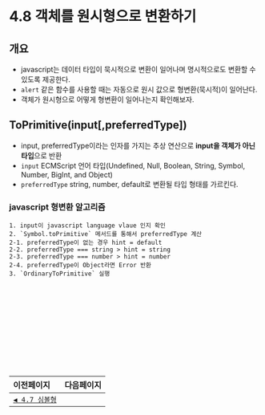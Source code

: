 # 4.8 객체를 원시형으로 변환하기   

## 개요
- javascript는 데이터 타입이 묵시적으로 변환이 일어나며 명시적으로도 변환할 수 있도록 제공한다.
- `alert` 같은 함수를 사용할 때는 자동으로 원시 값으로 형변환(묵시적)이 일어난다.
- 객체가 원시형으로 어떻게 형변환이 일어나는지 확인해보자.

## ToPrimitive(input[,preferredType])
- input, preferredType이라는 인자를 가지는 추상 연산으로 **input을 객체가 아닌 타입**으로 반환
- `input` ECMScript 언어 타입(Undefined, Null, Boolean, String, Symbol, Number, BigInt, and Object)
- `preferredType` string, number, default로 변환될 타입 형태를 가르킨다.

### javascript 형변환 알고리즘
```
1. input이 javascript language vlaue 인지 확인
2. `Symbol.toPrimitive` 메서드를 통해서 preferredType 계산
2-1. preferredType이 없는 경우 hint = default
2-2. preferredType === string > hint = string
2-3. preferredType === number > hint = number
2-4. preferredType이 Object라면 Error 반환
3. `OrdinaryToPrimitive` 실행
```
　   
　   
　   
　   
　   
---   
|이전페이지|다음페이지|
|:---|---:|
|[`◀ 4.7 심볼형`](./4.7_symbol.md#47-심볼형)||
